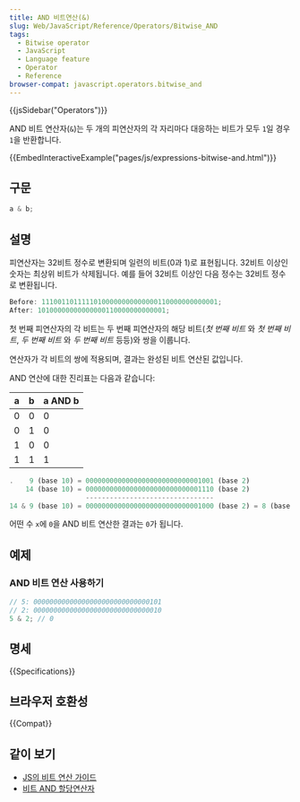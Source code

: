 ```yaml
---
title: AND 비트연산(&)
slug: Web/JavaScript/Reference/Operators/Bitwise_AND
tags:
  - Bitwise operator
  - JavaScript
  - Language feature
  - Operator
  - Reference
browser-compat: javascript.operators.bitwise_and
---
```


{{jsSidebar("Operators")}}

AND 비트 연산자(`&`)는 두 개의 피연산자의 각 자리마다 대응하는 비트가 모두 `1`일 경우 `1`을 반환합니다.

{{EmbedInteractiveExample("pages/js/expressions-bitwise-and.html")}}

## 구문

```js
a & b;
```

## 설명

피연산자는 32비트 정수로 변환되며 일련의 비트(0과 1)로 표현됩니다. 32비트 이상인 숫자는 최상위 비트가 삭제됩니다. 예를 들어 32비트 이상인 다음 정수는 32비트 정수로 변환됩니다.

```js
Before: 11100110111110100000000000000110000000000001;
After: 10100000000000000110000000000001;
```

첫 번째 피연산자의 각 비트는 두 번째 피연산자의 해당 비트(_첫 번째 비트_ 와 _첫 번째 비트_, _두 번째 비트_ 와 _두 번째 비트_ 등등)와 쌍을 이룹니다.

연산자가 각 비트의 쌍에 적용되며, 결과는 완성된 비트 연산된 값입니다.

AND 연산에 대한 진리표는 다음과 같습니다:

| a   | b   | a AND b |
| --- | --- | ------- |
| 0   | 0   | 0       |
| 0   | 1   | 0       |
| 1   | 0   | 0       |
| 1   | 1   | 1       |

```js
.    9 (base 10) = 00000000000000000000000000001001 (base 2)
    14 (base 10) = 00000000000000000000000000001110 (base 2)
                   --------------------------------
14 & 9 (base 10) = 00000000000000000000000000001000 (base 2) = 8 (base 10)
```

어떤 수 `x`에 `0`을 AND 비트 연산한 결과는 `0`가 됩니다.

## 예제

### AND 비트 연산 사용하기

```js
// 5: 00000000000000000000000000000101
// 2: 00000000000000000000000000000010
5 & 2; // 0
```

## 명세

{{Specifications}}

## 브라우저 호환성

{{Compat}}

## 같이 보기

- [JS의 비트 연산 가이드](/ko/docs/Web/JavaScript/Guide/Expressions_and_Operators#bitwise)
- [비트 AND 할당연산자](/ko/docs/Web/JavaScript/Reference/Operators/Bitwise_AND_assignment)
